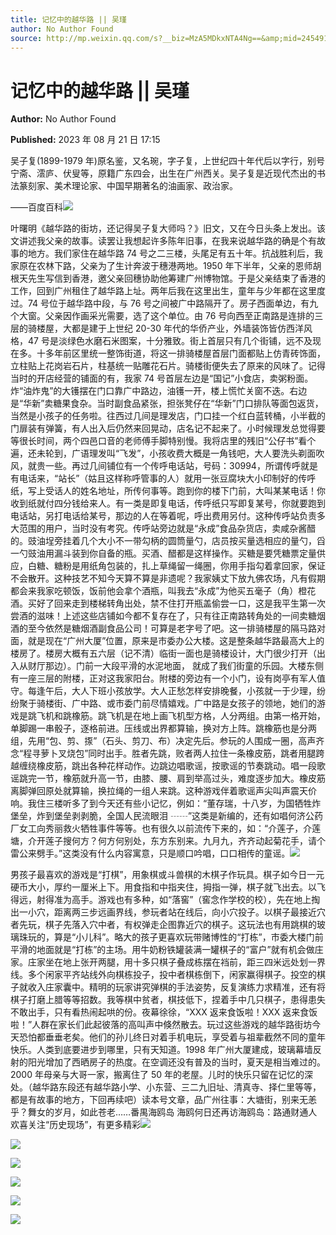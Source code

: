 ```yaml
---
title: 记忆中的越华路 || 吴瑾
author: No Author Found
source: http://mp.weixin.qq.com/s?__biz=MzA5MDkxNTA4Ng==&amp;mid=2454914062&amp;idx=1&amp;sn=56da40a70122dbaeaeb0b35666839772&amp;chksm=87a3cc6fb0d445799bd0c0ce7e53b73f59705760b4178bb7d78d1712dd8227704a1e331e9aef&poc_token=HJ_Do2ejHyO-wNZGG8Q1S8FdPgy1YBBEob-nUEme
---
```


# 记忆中的越华路 || 吴瑾

**Author:** No Author Found

**Published:** 2023 年 08 月 21 日 17:15

吴子复(1899-1979 年)原名鉴，又名琬，字子复，上世纪四十年代后以字行，别号宁斋、澐庐、伏叟等，原籍广东四会，出生在广州西关。吴子复是近现代杰出的书法篆刻家、美术理论家、中国早期著名的油画家、政治家。

——百度百科![](https://mmbiz.qpic.cn/mmbiz_png/bL2iaicTYdZn6LYicwPkHWLqsB57ecIhknEQMdh9STgia5JlT4k4kIIIkr4eIwynca9Yt4Nicqx1du8yCJbu3YjrjMA/640?wx_fmt=png)

叶曙明《越华路的街坊，还记得吴子复大师吗？》旧文，又在今日头条上发出。该文讲述我父亲的故事。读罢让我想起许多陈年旧事，在我来说越华路的确是个有故事的地方。我们家住在越华路 74 号之二三楼，头尾足有五十年。抗战胜利后，我家原在农林下路，父亲为了生计奔波于穗港两地。1950 年下半年，父亲的恩师胡根天先生写信到香港，邀父亲回穗协助他筹建广州博物馆。于是父亲结束了香港的工作，回到广州租住了越华路上址。两年后我在这里出生，童年与少年都在这里度过。74 号位于越华路中段，与 76 号之间被广中路隔开了。房子西面单边，有九个大窗。父亲因作画采光需要，选了这个单位。由 76 号向西至正南路是连排的三层的骑楼屋，大都是建于上世纪 20-30 年代的华侨产业，外墙装饰皆仿西洋风格，47 号是淡绿色水磨石米图案，十分雅致。街上首层只有几个街铺，远不及现在多。十多年前区里统一整饰街道，将这一排骑楼屋首层门面都贴上仿青砖饰面，立柱贴上花岗岩石片，柱基统一贴雕花石片。骑楼街便失去了原来的风味了。记得当时的开店经营的铺面的有，我家 74 号首层左边是“国记”小食店，卖粥粉面。炸“油炸鬼”的大镬摆在门口靠广中路边，油镬一开，楼上慌忙关窗不迭。右边是“华新”卖糖果食杂。当时副食品紧张，担张凳仔在“华新”门口排队等面包返货，当然是小孩子的任务啦。往西过几间是理发店，门口挂一个红白蓝转桶，小半截的门扉装有弹簧，有人出入后仍然来回晃动，店名记不起来了。小时候理发总觉得要等很长时间，两个四邑口音的老师傅手脚特别慢。我将店里的残旧“公仔书”看个遍，还未轮到，广语理发叫“飞发”，小孩收费大概是一角钱吧，大人要洗头剃面吹风，就贵一些。再过几间铺位有一个传呼电话站，号码：30994，所谓传呼就是有电话来，“站长”（姑且这样称呼管事的人）就用一张豆腐块大小印制好的传呼纸，写上受话人的姓名地址，所传何事等。跑到你的楼下门前，大叫某某电话！你收到纸就付四分钱给来人。有一类是即复电话，传呼纸只写即复某号，你就要跑到电话站，另打电话给某号，那边的人在等着呢，呼出费用另付。这种传呼站负责多大范围的用户，当时没有考究。传呼站旁边就是“永成”食品杂货店，卖咸杂酱醋的。豉油埕旁挂着几个大小不一带勾柄的圆筒量勺，店员按买量选相应的量勺，舀一勺豉油用漏斗装到你自备的瓶。买酒、醋都是这样操作。买糖是要凭糖票定量供应，白糖、糖粉是用纸角包装的，扎上草绳留一绳圈，你用手指勾着拿回家，保证不会散开。这种技艺不知今天算不算是非遗呢？我家姨丈下放九佛农场，凡有假期都会来我家吃顿饭，饭前他会拿个酒瓶，叫我去“永成”为他买五毫子（角）橙花酒。买好了回来走到楼梯转角出处，禁不住打开瓶盖偷尝一口，这是我平生第一次尝酒的滋味！上述这些店铺如今都不复存在了，只有往正南路转角处的一间卖糖烟酒的至今依然是糖烟酒副食品公司！可算是老字号了吧。这一排骑楼屋的隔马路对面，就是现在“广州大厦”位置，原来是市委办公大楼。这是整条越华路最高大上的楼房了。楼房大概有五六层（记不清）临街一面也是骑楼设计，大门很少打开（出入从财厅那边）。门前一大段平滑的水泥地面， 就成了我们街童的乐园。大楼东侧有一座三层的附楼，正对这我家阳台。附楼的旁边有一个小门，设有岗亭有军人值守。每逢午后，大人下班小孩放学。大人正愁怎样安排晚餐，小孩就一于少理，纷纷聚于骑楼街、广中路、或市委门前尽情嬉戏。广中路是女孩子的领地，她们的游戏是跳飞机和跳橡筋。跳飞机是在地上画飞机型方格，人分两组。由第一格开始，单脚踢一串骰子，逐格前进。压线或出界都算输，换对方上阵。跳橡筋也是分两组，先用“包、剪、揼”（石头、剪刀、布）决定先后。参玩的人围成一圈，高声齐念“程寻萝卜叉烧包”同时出手。胜者先跳，败者两人拉住一条橡皮筋，跳者用腿跨越缠绕橡皮筋，跳出各种花样动作。边跳边唱歌谣，按歌谣的节奏跳动。唱一段歌谣跳完一节，橡筋就升高一节，由膝、腰、肩到举高过头，难度逐步加大。橡皮筋离脚弹回原处就算输，换拉绳的一组人来跳。这种游戏伴着歌谣声尖叫声震天价响。我住三楼听多了到今天还有些小记忆，例如：“董存瑞，十八岁，为国牺牲炸堡垒，炸到堡垒剥剥脆，全国人民流眼泪 ┄┄”这类是新编的，还有如唱何济公药厂女工向秀丽救火牺牲事件等等。也有很久以前流传下来的，如：“介莲子，介莲塘，介开莲子搜何方？何方何别处，东方东别来。九月九，齐齐动起菊花手，请个雷公来劈手。”这类没有什么内容寓意，只是顺口吟唱，口口相传的童谣。![](https://mmbiz.qpic.cn/mmbiz_gif/bL2iaicTYdZn6LYicwPkHWLqsB57ecIhknEicebb3qd6PJ4Aicmus1JqviaVZ0NteWvpx31BRYdykLZn0TsN3ibIZaCwQ/640?wx_fmt=gif)

男孩子最喜欢的游戏是“打棋”，用象棋或斗兽棋的木棋子作玩具。棋子如今日一元硬币大小，厚约一厘米上下。用食指和中指夹住，拇指一弹，棋子就飞出去。以飞得远，射得准为高手。游戏也有多种，如“落窖”（窖念作学校的校），先在地上掏出一小穴，距离两三步远画界线，参玩者站在线后，向小穴投子。以棋子最接近穴者先玩，棋子先落入穴中者，有权弹走企图靠近穴的棋子。这玩法也有用跳棋的玻璃珠玩的，算是“小儿科”。略大的孩子更喜欢玩带赌博性的“打栋”，市委大楼门前平滑的地面就是“打栋”的主场。用牛奶粉铁罐装满一罐棋子的“富户”就有机会做庄家。庄家坐在地上张开两腿，用十多只棋子叠成栋摆在裆前，距三四米远处划一界线。多个闲家平齐站线外向棋栋投子，投中者棋栋倒下，闲家赢得棋子。投空的棋子就收入庄家囊中。精明的玩家讲究弹棋的手法姿势，反复演练力求精准，还有将棋子打磨上腊等等招数。我等棋中贫者，棋技低下，捏着手中几只棋子，患得患失不敢出手，只有看热闹起哄的份。夜幕徐徐，“XXX 返来食饭啦！XXX 返来食饭啦！”人群在家长们此起彼落的高叫声中倏然散去。玩过这些游戏的越华路街坊今天恐怕都垂垂老矣。他们的孙儿终日对着手机电玩，享受着与祖辈截然不同的童年快乐。人类到底要进步到哪里，只有天知道。1998 年广州大厦建成，玻璃幕墙反射的阳光增加了西晒房子的热度。在空调还没有普及的当时，夏天是相当难过的。2000 年母亲与大哥一家，搬离住了 50 年的老屋。儿时的快乐只留在记忆的深处。（越华路东段还有越华路小学、小东营、三二九旧址、清真寺、择仁里等等，都是有故事的地方，下回再续吧）读本号文章，品广州往事：大塘街，别来无恙乎？舞女的岁月，如此苍老……番禺海鸥岛 海鸥何日还再访海鸥岛：路通财通人欢喜关注“历史现场”，有更多精彩![](https://mmbiz.qpic.cn/mmbiz_jpg/PJWG74pLsMZAw1wNj9EOONFX4ISUUxf1wAuM5dz3p8mey5rKhPCqRUddFoWtYdK88GzmQ3iaIqZKMduice0TbeGw/640)

![](https://mmbiz.qpic.cn/mmbiz_jpg/PJWG74pLsMZAw1wNj9EOONFX4ISUUxf1cNMoGP2QWdzdiaWLswIlGBHQ1GEB8icxZk3Tdlic4FxRrVfMI9YWU6jSA/640)

![](https://mmbiz.qpic.cn/mmbiz_jpg/PJWG74pLsMZAw1wNj9EOONFX4ISUUxf1VCiaqa3iadYdnr6RtfKxjuynCTkUl80WouB9QzKXL3kuAeaQkncK0Few/640)

![](https://mmbiz.qpic.cn/mmbiz_jpg/PJWG74pLsMZAw1wNj9EOONFX4ISUUxf1kDdMaeQHT8icOE4qgpediaOTHJqdUkN8MsZke7TUtb7ibclNl6pYp0D1w/640)

![](https://mmbiz.qpic.cn/mmbiz_jpg/PJWG74pLsMZAw1wNj9EOONFX4ISUUxf1q0oiaibeH7H2Rcq9icyBcAPXe1MQ0OOkv0rXF0I4TSvjgibxHZbVicT6icKg/640)

![](https://mmbiz.qpic.cn/mmbiz_gif/PJWG74pLsMYrdwRycJcAXC8lmuKfp5ibaMefkzictZeofJ0xU3LgCzCBoBBqickr0PdM95UWNwicW9Cib6qaicss6X6Q/640?wx_fmt=gif&wxfrom=5&wx_lazy=1)

